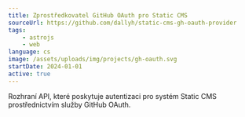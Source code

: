 ```yaml
---
title: Zprostředkovatel GitHub OAuth pro Static CMS
sourceUrl: https://github.com/dallyh/static-cms-gh-oauth-provider
tags:
    - astrojs
    - web
language: cs
image: /assets/uploads/img/projects/gh-oauth.svg
startDate: 2024-01-01
active: true
---
```


Rozhraní API, které poskytuje autentizaci pro systém Static CMS prostřednictvím služby GitHub OAuth.
